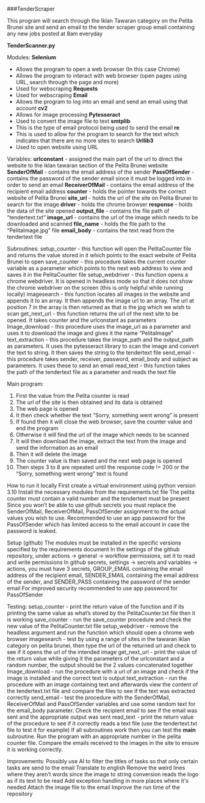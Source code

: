 ###TenderScraper

This program will search through the Iklan Tawaran category on the Pelita Brunei site and send an email to the tender scraper group email containing any new jobs posted at 8am everyday

__TenderScanner.py__

Modules:
**Selenium**
- Allows the program to open a web browser (In this case Chrome)
- Allows the program to interact with web browser (open pages using URL, search through the page and more)
- Used for webscraping
**Requests**
- Used for webscraping
**Email**
- Allows the program to log into an email and send an email using that account
**cv2**
- Allows for image processing
**Pytesseract**
- Used to convert the image file to text
**smtplib**
- This is the type of email protocol being used to send the email
**re**
- This is used to allow for the program to search for the text which indicates that there are no more sites to search
**Urllib3**
- Used to open website using URL

Variables:
**urlconstant** - assigned the main part of the url to direct the website to the iklan tawaran section of the Pelita Brunei website
**SenderOfMail** - contains the email address of the sender
**PassOfSender** - contains the password of the sender email since it must be logged into in order to send an email
**ReceiverOfMail** - contains the email address of the recipient email address
**counter** - holds the pointer towards the correct website of Pelita Brunei
**site_url** - holds the url of the site on Pelita Brunei to search for the image
**driver** - holds the chrome browser
**response** - holds the data of the site opened
**output_file** - contains the file path of “tendertext.txt”
**image_url** - contains the url of the image which needs to be downloaded and scanned
**file_name** - holds the file path to the “PelitaImage.jpg” file
**email_body** - contains the text read from the tendertext file

Subroutines:
setup_counter - this function will open the PelitaCounter file and returns the value stored in it which points to the exact website of Pelita Brunei to open
save_counter - this procedure takes the current counter variable as a parameter which points to the next web address to view and saves it in the PelitaCounter file
setup_webdriver - this function opens a chrome webdriver. It is opened in headless mode so that it does not show the chrome webdriver on the screen (this is only helpful while running locally)
imagesearch - this function locates all images in the website and appends it to an array. It then appends the image url to an array. The url at position 7 in the array is then returned as that is the jpg which we wish to scan
get_next_url - this function returns the url of the next site to be opened. It takes counter and the urlconstant as parameters
Image_download - this procedure uses the image_url as a parameter and uses it to download the image and gives it the name “PelitaImage”
text_extraction - this procedure takes the image_path and the output_path as parameters. It uses the pytesseract library to scan the image and convert the text to string. It then saves the string to the tendertext file
send_email - this procedure takes sender, receiver, password, email_body and subject as parameters. It uses these to send an email
read_text - this function takes the path of the tendertext file as a parameter and reads the text file

Main program:
1. First the value from the Pelita counter is read
2. The url of the site is then obtained and its data is obtained
3. The web page is opened
4. It then check whether the text “Sorry, something went wrong” is present
5. If found then it will close the web browser, save the counter value and end the program
6. Otherwise it will find the url of the image which needs to be scanned
7. It will then download the image, extract the text from the image and send the information as an email
8. Then it will delete the image
9. The counter value is then saved and the next web page is opened
10. Then steps 3 to 8 are repeated until the response code != 200 or the “Sorry, something went wrong” text is found

How to run it locally
First create a virtual environment using python version 3.10
Install the necessary modules from the requirements.txt file
The pelita counter must contain a valid number and the tendertext must be present
Since you won’t be able to use github secrets you must replace the SenderOfMail, ReceiverOfMail, PassOfSender assignment to the actual values you wish to use.
Recommended to use an app password for the PassOfSender which has limited access to the email account in case the password is leaked.

Setup (github)
The modules must be installed in the specific versions specified by the requirements document
In the settings of the github repository, under actions → general → workflow permissions, set it to read and write permissions
In github secrets, settings → secrets and variables → actions, you must have 3 secrets, GROUP_EMAIL containing the email address of the recipient email, SENDER_EMAIL containing the email address of the sender, and SENDER_PASS containing the password of the sender email
For improved security recommended to use app password for PassOfSender

Testing:
setup_counter - print the return value of the function and if its printing the same value as what’s stored by the PelitaCounter.txt file then it is working
save_counter - run the save_counter procedure and check the new value of the PelitaCounter.txt file 
setup_webdriver - remove the headless argument and run the function which should open a chrome web browser
imagesearch - test by using a range of sites in the tawaran iklan category on pelita brunei, then type the url of the returned url and check to see if it opens the url of the intended image
get_next_url - print the value of the return value while giving it the parameters of the urlconstant and a random number, the output should be the 2 values concatenated together
Image_download - run the procedure with a url of an image and check if the image is installed and the correct text is output
text_extraction - run the procedure with an image containing text and afterwards view the content of the tendertext.txt file and compare the files to see if the text was extracted correctly
send_email - test the procedure with the SenderOfMail, ReceiverOfMail and PassOfSender variables and use some random text for the email_body parameter. Check the recipient email to see if the email was sent and the appropriate output was sent
read_text - print the return value of the procedure to see if it correctly reads a text file (use the tendertext.txt file to test it for example)
If all subroutines work then you can test the __main__ subroutine. Run the program with an appropriate number in the pelita counter file. Compare the emails received to the images in the site to ensure it is working correctly.


Improvements:
Possibly use AI to filter the titles of tasks so that only certain tasks are send to the email
Translate to english
Remove the weird lines where they aren’t words since the image to string conversion reads the logo as if its text to be read
Add exception handling in more places where it's needed
Attach the image file to the email
Improve the run time of the repository
